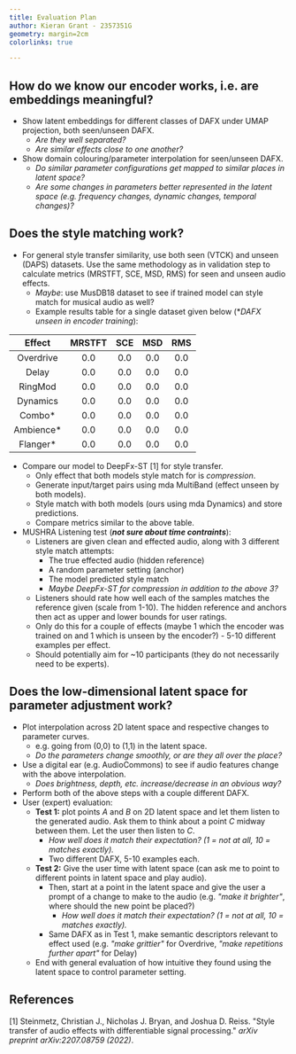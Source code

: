 ```yaml
---
title: Evaluation Plan
author: Kieran Grant - 2357351G
geometry: margin=2cm
colorlinks: true

---
```


## How do we know our encoder works, i.e. are embeddings meaningful?
- Show latent embeddings for different classes of DAFX under UMAP projection, both seen/unseen DAFX. 
  - *Are they well separated?*
  - *Are similar effects close to one another?*
- Show domain colouring/parameter interpolation for seen/unseen DAFX. 
  - *Do similar parameter configurations get mapped to similar places in latent space?*
  - *Are some changes in parameters better represented in the latent space (e.g. frequency changes, dynamic changes, temporal changes)?*

## Does the style matching work?
- For general style transfer similarity, use both seen (VTCK) and unseen (DAPS) datasets. Use the same methodology as in validation step to calculate metrics (MRSTFT, SCE, MSD, RMS) for seen and unseen audio effects.
  - *Maybe*: use MusDB18 dataset to see if trained model can style match for musical audio as well?
  - Example results table for a single dataset given below (\**DAFX unseen in encoder training*):

| **Effect** | MRSTFT  | SCE | MSD | RMS |
|:----------:|:-------:|:---:|:---:|:---:|
|  Overdrive |   0.0   | 0.0 | 0.0 | 0.0 |
|    Delay   |   0.0   | 0.0 | 0.0 | 0.0 |
|   RingMod  |   0.0   | 0.0 | 0.0 | 0.0 |
|  Dynamics  |   0.0   | 0.0 | 0.0 | 0.0 |
|   Combo*   |   0.0   | 0.0 | 0.0 | 0.0 |
|  Ambience* |   0.0   | 0.0 | 0.0 | 0.0 |
|  Flanger*  |   0.0   | 0.0 | 0.0 | 0.0 |

- Compare our model to DeepFx-ST [1] for style transfer.
  - Only effect that both models style match for is *compression*.
  - Generate input/target pairs using mda MultiBand (effect unseen by both models).
  - Style match with both models (ours using mda Dynamics) and store predictions.
  - Compare metrics similar to the above table.
- MUSHRA Listening test (***not sure about time contraints***):
  - Listeners are given clean and effected audio, along with 3 different style match attempts:
    - The true effected audio (hidden reference)
    - A random parameter setting (anchor)
    - The model predicted style match
    - *Maybe DeepFx-ST for compression in addition to the above 3?*
  - Listeners should rate how well each of the samples matches the reference given (scale from 1-10). The hidden reference and anchors then act as upper and lower bounds for user ratings.
  - Only do this for a couple of effects (maybe 1 which the encoder was trained on and 1 which is unseen by the encoder?) - 5-10 different examples per effect.
  - Should potentially aim for ~10 participants (they do not necessarily need to be experts).




## Does the low-dimensional latent space for parameter adjustment work?
- Plot interpolation across 2D latent space and respective changes to parameter curves.
  - e.g. going from (0,0) to (1,1) in the latent space. 
  - *Do the parameters change smoothly, or are they all over the place?*
- Use a digital ear (e.g. AudioCommons) to see if audio features change with the above interpolation.
  - *Does brightness, depth, etc. increase/decrease in an obvious way?*
- Perform both of the above steps with a couple different DAFX.
- User (expert) evaluation:
  - **Test 1:** plot points *A* and *B* on 2D latent space and let them listen to the generated audio. Ask them to think about a point *C* midway between them. Let the user then listen to *C*. 
    - *How well does it match their expectation? (1 = not at all, 10 = matches exactly).*
    - Two different DAFX, 5-10 examples each.
  - **Test 2:** Give the user time with latent space (can ask me to point to different points in latent space and play audio).
    - Then, start at a point in the latent space and give the user a prompt of a change to make to the audio (e.g. *"make it brighter"*, where should the new point be placed?)
      - *How well does it match their expectation? (1 = not at all, 10 = matches exactly).*
    - Same DAFX as in Test 1, make semantic descriptors relevant to effect used (e.g. *"make grittier"* for Overdrive, *"make repetitions further apart"* for Delay)
  - End with general evaluation of how intuitive they found using the latent space to control parameter setting.

## References
[1] Steinmetz, Christian J., Nicholas J. Bryan, and Joshua D. Reiss. "Style transfer of audio effects with differentiable signal processing." *arXiv preprint arXiv:2207.08759 (2022)*.
